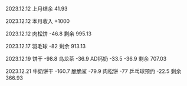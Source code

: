 
2023.12.12 上月结余 41.93

2023.12.12 本月收入 +1000

2023.12.12 肉松饼 -46.8 剩余 995.13

2023.12.17 羽毛球 -82 剩余 913.13

2023.12.19 饼干 -98.8 乌龙茶 -36.9 AD钙奶 -33.5 -36.9 剩余 707.03

2023.12.21 牛奶饼干 -160.7 脆脆鲨 -79.9 肉松饼 -77 乒乓球预约 -22.5 剩余 366.93